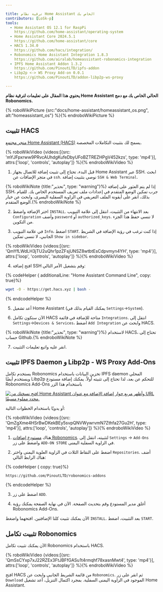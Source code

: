 ```yaml
---

title: ترقية نظام Home Assistant الخاص بك
contributors: [LoSk-p]
tools:
  - Home Assistant OS 12.1 for RaspPi
    https://github.com/home-assistant/operating-system
  - Home Assistant Core 2024.5.1
    https://github.com/home-assistant/core
  - HACS 1.34.0
    https://github.com/hacs/integration/
  - Robonomics Home Assistant Integration 1.8.3
    https://github.com/airalab/homeassistant-robonomics-integration
  - IPFS Home Assistant Addon 1.3.2
    https://github.com/PinoutLTD/ipfs-addon
  - Libp2p <-> WS Proxy Add-on 0.0.1
    https://github.com/PinoutLTD/addon-libp2p-ws-proxy

---
```


**يحتوي هذا المقال على تعليمات لترقية نظام Home Assistant الحالي الخاص بك مع دمج Robonomics.**


{% roboWikiPicture {src:"docs/home-assistant/homeassistant_os.png", alt:"homeassistant_os"} %}{% endroboWikiPicture %}

## تثبيت HACS

[متجر مجتمع Home Assistant (HACS)](https://hacs.xyz/) يسمح لك بتثبيت التكاملات المخصصة.

{% roboWikiVideo {videos:[{src: 'mYJFpxrww9PRvcAUhdgKufeDbyUFoBZTREZHPgV452kzs', type: 'mp4'}], attrs:['loop', 'controls', 'autoplay']} %}{% endroboWikiVideo %}

1. قبل البدء، تحتاج إلى تثبيت إضافة للاتصال بجهاز Home Assistant عبر SSH. ابحث في متجر الإضافات عن `ssh`. نوصي بتثبيت إضافة `SSH & Web Terminal`.

{% roboWikiNote {title:"تحذير", type: "warning"}%} إذا لم يتم العثور على إضافة SSH، جرب تمكين الوضع المتقدم في إعدادات ملف تعريف المستخدم الخاص بك. للقيام بذلك، انقر على أيقونة الملف التعريفي في الزاوية السفلية اليسرى، وابحث عن خيار الوضع المتقدم.{% endroboWikiNote %}

2. اختر الإضافة واضغط `INSTALL`. بعد الانتهاء من التثبيت، انتقل إلى علامة التبويب `Configuration` وأضف `password` أو `authorized_keys`. لا تنسى حفظ هذا الجزء من التكوين.

3. في علامة التبويب `Info`، اضغط `START`. إذا كنت ترغب في رؤية الإضافة في الشريط الجانبي، لا تنسى تمكين `Show in sidebar`.

{% roboWikiVideo {videos:[{src: 'QmYfLWdLH3jTU2uQhr1pzZFsjUNSZ8wtbtEsCdpvmyn4YH', type: 'mp4'}], attrs:['loop', 'controls', 'autoplay']} %}{% endroboWikiVideo %}

4. افتح إضافة SSH وقم بتشغيل الأمر التالي:

{% codeHelper { additionalLine: "Home Assistant Command Line", copy: true}%}

```bash
wget -O - https://get.hacs.xyz | bash -
```

{% endcodeHelper %}

5. أعد تشغيل Home Assistant (يمكنك القيام بذلك في `Settings`->`System`).

6. الآن ستكون تكامل HACS متاحة للإضافة في قائمة `Integrations`. انتقل إلى `Settings`->`Devices & Services`، اضغط `Add Integration` وابحث عن HACS.

{% roboWikiNote {title:"تحذير", type: "warning"}%} لاستخدام HACS، تحتاج إلى حساب Github.{% endroboWikiNote %}

7. انقر عليه واتبع تعليمات التثبيت.

## تثبيت IPFS Daemon و Libp2p - WS Proxy Add-Ons

يستخدم تكامل Robonomics تخزين البيانات باستخدام IPFS daemon المحلي ويستخدم أيضًا Libp2p للتحكم عن بعد، لذا تحتاج إلى تثبيته أولاً. يمكنك إضافة مستودع Robonomics Add-Ons باستخدام هذا الزر

[![افتح نسختك من Home Assistant وأظهر مربع حوار إضافة الإضافة مع عنوان URL محدد مملوء مسبقًا.](https://my.home-assistant.io/badges/supervisor_add_addon_repository.svg)](https://my.home-assistant.io/redirect/supervisor_add_addon_repository/?repository_url=https%3A%2F%2Fgithub.com%2FPinoutLTD%2Frobonomics-addons)

أو يدويًا باستخدام الخطوات التالية:

{% roboWikiVideo {videos:[{src: 'QmZgXme4HSrBwDKekBEy5svpQNVWywrvmN7Zthfa27Gu2H', type: 'mp4'}], attrs:['loop', 'controls', 'autoplay']} %}{% endroboWikiVideo %}

1. هناك [مستودع إضافات Robonomics](https://github.com/PinoutLTD/robonomics-addons). لتثبيته، انتقل إلى `Settings` -> `Add-Ons` واضغط على زر `ADD-ON STORE` في الزاوية السفلية اليمنى.

2. اضغط على النقاط الثلاث في الزاوية العلوية اليمنى واختر `Repositories`. أضف هناك الرابط التالي:

{% codeHelper { copy: true}%}

```
https://github.com/PinoutLTD/robonomics-addons
```

{% endcodeHelper %}

3. اضغط على زر `ADD`.

4. أغلق مدير المستودع وقم بتحديث الصفحة. الآن في نهاية الصفحة يمكنك رؤية Robonomics Add-Ons.

الآن يمكنك تثبيت كلتا الإضافتين. افتحهما واضغط `INSTALL`. بعد التثبيت، اضغط `START`.

## تثبيت تكامل Robonomics

الآن يمكنك تثبيت تكامل Robonomics باستخدام HACS.

{% roboWikiVideo {videos:[{src: 'QmSsCYxp7xJ22RZEx3FtJBFfGASu1t4rmqhf78xasnMwt4', type: 'mp4'}], attrs:['loop', 'controls', 'autoplay']} %}{% endroboWikiVideo %}

افتح HACS من قائمة الشريط الجانبي وابحث عن `Robonomics`. ثم انقر على زر `Download` الموجود في الزاوية اليمنى السفلية. بمجرد اكتمال التنزيل، أعد تشغيل Home Assistant.